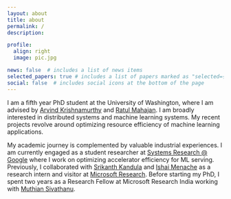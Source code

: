 ```yaml
---
layout: about
title: about
permalink: /
description: 

profile:
  align: right
  image: pic.jpg

news: false  # includes a list of news items
selected_papers: true # includes a list of papers marked as "selected={true}"
social: false  # includes social icons at the bottom of the page
---
```


I am a fifth year PhD student at the University of Washington, where I am advised by [Arvind Krishnamurthy](http://www.cs.washington.edu/people/faculty/arvind) and [Ratul Mahajan](https://ratul.org). I am broadly interested in distributed systems and machine learning systems. My recent projects revolve around optimizing resource efficiency of machine learning applications. 

My academic journey is complemented by valuable industrial experiences. I am currently engaged as a student researcher at [Systems Research @ Google](https://techsysinfra.google/research/) where I work on optimizing accelerator efficiency for ML serving. Previously, I collaborated with [Srikanth Kandula](https://www.microsoft.com/en-us/research/people/srikanth/) and [Ishai Menache](https://www.microsoft.com/en-us/research/people/ishai/) as a research intern and visitor at [Microsoft Research](https://www.microsoft.com/en-us/research/). Before starting my PhD, I spent two years as a Research Fellow at Microsoft Research India working with [Muthian Sivathanu](https://www.microsoft.com/en-us/research/people/muthian/). 
